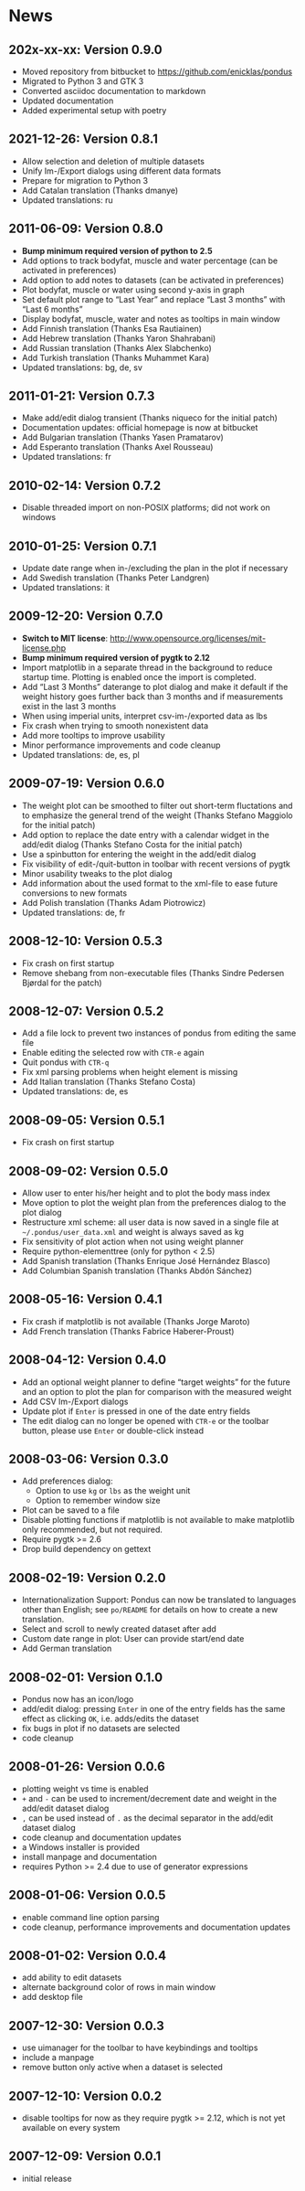 # News

## 202x-xx-xx: Version 0.9.0
- Moved repository from bitbucket to https://github.com/enicklas/pondus
- Migrated to Python 3 and GTK 3
- Converted asciidoc documentation to markdown
- Updated documentation
- Added experimental setup with poetry

## 2021-12-26: Version 0.8.1

- Allow selection and deletion of multiple datasets
- Unify Im-/Export dialogs using different data formats
- Prepare for migration to Python 3
- Add Catalan translation (Thanks dmanye)
- Updated translations: ru

## 2011-06-09: Version 0.8.0

- **Bump minimum required version of python to 2.5**
- Add options to track bodyfat, muscle and water percentage (can be
  activated in preferences)
- Add option to add notes to datasets (can be activated in
  preferences)
- Plot bodyfat, muscle or water using second y-axis in graph
- Set default plot range to “Last Year” and replace “Last 3 months”
  with “Last 6 months”
- Display bodyfat, muscle, water and notes as tooltips in main window
- Add Finnish translation (Thanks Esa Rautiainen)
- Add Hebrew translation (Thanks Yaron Shahrabani)
- Add Russian translation (Thanks Alex Slabchenko)
- Add Turkish translation (Thanks Muhammet Kara)
- Updated translations: bg, de, sv

## 2011-01-21: Version 0.7.3

- Make add/edit dialog transient (Thanks niqueco for the initial
  patch)
- Documentation updates: official homepage is now at bitbucket
- Add Bulgarian translation (Thanks Yasen Pramatarov)
- Add Esperanto translation (Thanks Axel Rousseau)
- Updated translations: fr

## 2010-02-14: Version 0.7.2

- Disable threaded import on non-POSIX platforms; did not work on
  windows

## 2010-01-25: Version 0.7.1

- Update date range when in-/excluding the plan in the plot if
  necessary
- Add Swedish translation (Thanks Peter Landgren)
- Updated translations: it

## 2009-12-20: Version 0.7.0

- **Switch to MIT license**:
  <http://www.opensource.org/licenses/mit-license.php>
- **Bump minimum required version of pygtk to 2.12**
- Import matplotlib in a separate thread in the background to reduce
  startup time. Plotting is enabled once the import is completed.
- Add “Last 3 Months” daterange to plot dialog and make it default if
  the weight history goes further back than 3 months and if
  measurements exist in the last 3 months
- When using imperial units, interpret csv-im-/exported data as lbs
- Fix crash when trying to smooth nonexistent data
- Add more tooltips to improve usability
- Minor performance improvements and code cleanup
- Updated translations: de, es, pl

## 2009-07-19: Version 0.6.0

- The weight plot can be smoothed to filter out short-term fluctations
  and to emphasize the general trend of the weight (Thanks Stefano
  Maggiolo for the initial patch)
- Add option to replace the date entry with a calendar widget in the
  add/edit dialog (Thanks Stefano Costa for the initial patch)
- Use a spinbutton for entering the weight in the add/edit dialog
- Fix visibility of edit-/quit-button in toolbar with recent versions
  of pygtk
- Minor usability tweaks to the plot dialog
- Add information about the used format to the xml-file to ease future
  conversions to new formats
- Add Polish translation (Thanks Adam Piotrowicz)
- Updated translations: de, fr

## 2008-12-10: Version 0.5.3

- Fix crash on first startup
- Remove shebang from non-executable files (Thanks Sindre Pedersen
  Bjørdal for the patch)

## 2008-12-07: Version 0.5.2

- Add a file lock to prevent two instances of pondus from editing the
  same file
- Enable editing the selected row with `CTR-e` again
- Quit pondus with `CTR-q`
- Fix xml parsing problems when height element is missing
- Add Italian translation (Thanks Stefano Costa)
- Updated translations: de, es

## 2008-09-05: Version 0.5.1

- Fix crash on first startup

## 2008-09-02: Version 0.5.0

- Allow user to enter his/her height and to plot the body mass index
- Move option to plot the weight plan from the preferences dialog to
  the plot dialog
- Restructure xml scheme: all user data is now saved in a single file
  at `~/.pondus/user_data.xml` and weight is always saved as kg
- Fix sensitivity of plot action when not using weight planner
- Require python-elementtree (only for python &lt; 2.5)
- Add Spanish translation (Thanks Enrique José Hernández Blasco)
- Add Columbian Spanish translation (Thanks Abdón Sánchez)

## 2008-05-16: Version 0.4.1

- Fix crash if matplotlib is not available (Thanks Jorge Maroto)
- Add French translation (Thanks Fabrice Haberer-Proust)

## 2008-04-12: Version 0.4.0

- Add an optional weight planner to define “target weights” for the
  future and an option to plot the plan for comparison with the
  measured weight
- Add CSV Im-/Export dialogs
- Update plot if `Enter` is pressed in one of the date entry fields
- The edit dialog can no longer be opened with `CTR-e` or the toolbar
  button, please use `Enter` or double-click instead

## 2008-03-06: Version 0.3.0

- Add preferences dialog:
  - Option to use `kg` or `lbs` as the weight unit
  - Option to remember window size
- Plot can be saved to a file
- Disable plotting functions if matplotlib is not available to make
  matplotlib only recommended, but not required.
- Require pygtk &gt;= 2.6
- Drop build dependency on gettext

## 2008-02-19: Version 0.2.0

- Internationalization Support: Pondus can now be translated to
  languages other than English; see `po/README` for details on how to
  create a new translation.
- Select and scroll to newly created dataset after add
- Custom date range in plot: User can provide start/end date
- Add German translation

## 2008-02-01: Version 0.1.0

- Pondus now has an icon/logo
- add/edit dialog: pressing `Enter` in one of the entry fields has the
  same effect as clicking `OK`, i.e. adds/edits the dataset
- fix bugs in plot if no datasets are selected
- code cleanup

## 2008-01-26: Version 0.0.6

- plotting weight vs time is enabled
- `+` and `-` can be used to increment/decrement date and weight in
  the add/edit dataset dialog
- `,` can be used instead of `.` as the decimal separator in the
  add/edit dataset dialog
- code cleanup and documentation updates
- a Windows installer is provided
- install manpage and documentation
- requires Python &gt;= 2.4 due to use of generator expressions

## 2008-01-06: Version 0.0.5

- enable command line option parsing
- code cleanup, performance improvements and documentation updates

## 2008-01-02: Version 0.0.4

- add ability to edit datasets
- alternate background color of rows in main window
- add desktop file

## 2007-12-30: Version 0.0.3

- use uimanager for the toolbar to have keybindings and tooltips
- include a manpage
- remove button only active when a dataset is selected

## 2007-12-10: Version 0.0.2

- disable tooltips for now as they require pygtk &gt;= 2.12, which is
  not yet available on every system

## 2007-12-09: Version 0.0.1

- initial release
